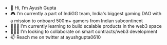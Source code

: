 - 👋 Hi, I’m Ayush Gupta
- 🎮 I’m currently a part of IndiGG team, India's biggest gaming DAO with a mission to onboard 500m+ gamers from Indian subcontinent
- 👨🏻‍💻 I’m currently learning to build scalable products in the web3 space 
- 🙇🏻‍♂️ I’m looking to collaborate on smart contracts/web3 development
- 📫 Reach me on twitter at ayushgupta0610

<!---
ayushgupta0610/ayushgupta0610 is a ✨ special ✨ repository because its `README.md` (this file) appears on your GitHub profile.
You can click the Preview link to take a look at your changes.
--->
